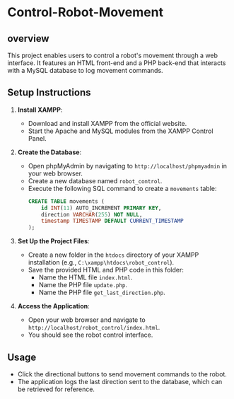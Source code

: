 # Control-Robot-Movement

## overview 
This project enables users to control a robot's movement through a web interface. It features an HTML front-end and a PHP back-end that interacts with a MySQL database to log movement commands.


## Setup Instructions

1. **Install XAMPP**:
   - Download and install XAMPP from the official website.
   - Start the Apache and MySQL modules from the XAMPP Control Panel.

2. **Create the Database**:
   - Open phpMyAdmin by navigating to `http://localhost/phpmyadmin` in your web browser.
   - Create a new database named `robot_control`.
   - Execute the following SQL command to create a `movements` table:
     ```sql
     CREATE TABLE movements (
         id INT(11) AUTO_INCREMENT PRIMARY KEY,
         direction VARCHAR(255) NOT NULL,
         timestamp TIMESTAMP DEFAULT CURRENT_TIMESTAMP
     );
     ```

3. **Set Up the Project Files**:
   - Create a new folder in the `htdocs` directory of your XAMPP installation (e.g., `C:\xampp\htdocs\robot_control`).
   - Save the provided HTML and PHP code in this folder:
     - Name the HTML file `index.html`.
     - Name the PHP file `update.php`.
     - Name the PHP file `get_last_direction.php`.

4. **Access the Application**:
   - Open your web browser and navigate to `http://localhost/robot_control/index.html`.
   - You should see the robot control interface.
  


  ## Usage
- Click the directional buttons to send movement commands to the robot.
- The application logs the last direction sent to the database, which can be retrieved for reference.

